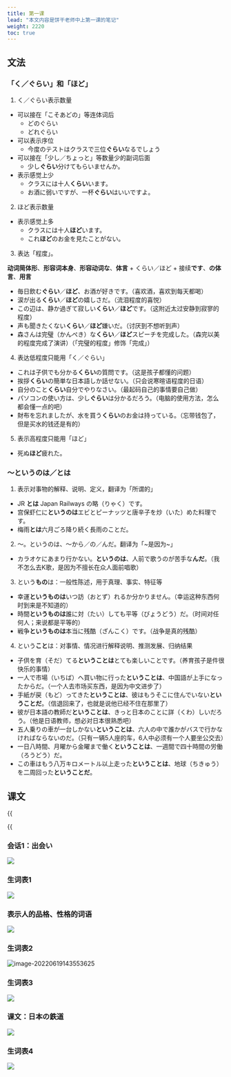 ```yaml
---
title: 第一课
lead: "本文内容是饼干老师中上第一课的笔记"
weight: 2220
toc: true
---
```


## 文法

### 「く／ぐらい」和「ほど」

1. く／ぐらい表示数量
  - 可以接在「こそあどの」等连体词后
    - どのぐらい
    - どれぐらい
  - 可以表示序位
    - 今度のテストはクラスで三位**ぐらい**なるでしょう
  - 可以接在「少し／ちょっと」等数量少的副词后面
    - 少し**ぐらい**分けてもらいませんか。
  - 表示感觉上少
    - クラスには十人**くらい**います。
    - お酒に弱いですが、一杯**ぐらい**はいいですよ。

2. ほど表示数量
  - 表示感觉上多
    - クラスには十人**ほど**います。
    - これ**ほど**のお金を見たことがない。
3. 表达「程度」。

  **动词简体形**、**形容词本身**、**形容动词な**、**体言** + くらい／ほど + 接续**です**、**の体言**、**用言**

  - 毎日飲む**ぐらい**／**ほど**、お酒が好きです。（喜欢酒，喜欢到每天都喝）
  - 涙が出る**くらい**／**ほど**の嬉しさだ。（流泪程度的喜悦）
  - この辺は、静か過ぎて寂しい**くらい**／**ほど**です。（这附近太过安静到寂寥的程度）
  - 声も聞きたくない**くらい**／**ほど**嫌いだ。（讨厌到不想听到声）
  - 森さんは完璧（かんぺき）な**くらい**／**ほど**スピーチを完成した。（森完以美的程度完成了演讲）（「完璧的程度」修饰「完成」）

4. 表达低程度只能用「く／ぐらい」
  - これは子供でも分かる**くらい**の質問です。（这是孩子都懂的问题）
  - 挨拶**くらい**の簡単な日本語しか話せない。（只会说寒暄语程度的日语）
  - 自分のこと**くらい**自分でやりなさい。（最起码自己的事情要自己做）
  - パソコンの使い方は、少し**ぐらい**は分かるだろう。（电脑的使用方法，怎么都会懂一点的吧）
  - 財布を忘れましたが、水を買う**くらい**のお金は持っている。（忘带钱包了，但是买水的钱还是有的）

5. 表示高程度只能用「ほど」
  - 死ぬ**ほど**疲れた。

### ～というのは／とは

1. 表示对事物的解释、说明、定义，翻译为「所谓的」

  - JR **とは** Japan Railways の略（りゃく）です。
  - 宫保虾仁に**というのは**エビとピーナッツと唐辛子を炒（いた）めた料理です。
  - 梅雨**とは**六月ごろ降り続く長雨のことだ。

2. ～。というのは、～から／の／んだ。翻译为「\~是因为\~」
  - カラオケにあまり行かない。**というのは**、人前で歌うのが苦手な**んだ**。（我不怎么去K歌，是因为不擅长在众人面前唱歌）

3. という**もの**は：一般性陈述，用于真理、事实、特征等
  - 幸運**というものは**いつ訪（おとず）れるか分かりません。（幸运这种东西何时到来是不知道的）
  - 時間**というものは**誰に対（たい）しても平等（びょうどう）だ。（时间对任何人；来说都是平等的）
  - 戦争**というものは**本当に残酷（ざんこく）です。（战争是真的残酷）

4. という**こと**は：对事情、情况进行解释说明、推测发展、归纳结果
  - 子供を育（そだ）てる**ということは**とても楽しいことです。（养育孩子是件很快乐的事情）
  - 一人で市場（いちば）ヘ買い物に行った**ということは**、中国語が上手になったからだ。（一个人去市场买东西，是因为中文进步了）
  - 手紙が戻（もど）ってきた**ということは**、彼はもうそこに住んでいない**ということだ**。（信退回来了，也就是说他已经不住在那里了）
  - 彼が日本語の教師だ**ということは**、きっと日本のことに詳（くわ）しいだろう。（他是日语教师，想必对日本很熟悉吧）
  - 五人乗りの車が一台しかない**ということは**、六人の中で誰かがバスで行かなければならないのだ。（只有一辆5人座的车，6人中必须有一个人要坐公交去）
  - 一日八時間、月曜から金曜まで働く**ということは**、一週間で四十時間の労働（ろうどう）だ。
  - この車はもう八万キロメートル以上走った**ということは**、地球（ちきゅう）を二周回った**ということだ**。

## 课文

{{<audio caption="单词" src="https://tellyouwhat-static-1251995834.cos.ap-chongqing.myqcloud.com/audios/mu/Lesson01.mp3">}}

{{<audio caption="课文" src="https://tellyouwhat-static-1251995834.cos.ap-chongqing.myqcloud.com/audios/mu_kewen/%E6%96%B0%E7%89%88%E6%A0%87%E6%97%A5%E4%B8%AD%E7%BA%A7%E8%AF%BE%E6%96%87%EF%BC%88%E4%BA%BA%E6%95%99%E7%89%88.%E4%B8%8A%E5%86%8C%EF%BC%891-4%E8%AF%BE/Lesson01.mp3">}}

### 会话1：出会い

![](https://tellyouwhat-static-1251995834.cos.ap-chongqing.myqcloud.com/images/image-20220609225327407.png)

### 生词表1

![](https://tellyouwhat-static-1251995834.cos.ap-chongqing.myqcloud.com/images/image-20220609223927546.png)

### 表示人的品格、性格的词语
![](https://tellyouwhat-static-1251995834.cos.ap-chongqing.myqcloud.com/images/image-20220619143519822.png)

### 生词表2

![image-20220619143553625](https://tellyouwhat-static-1251995834.cos.ap-chongqing.myqcloud.com/images/image-20220619143553625.png)

### 生词表3

![](https://tellyouwhat-static-1251995834.cos.ap-chongqing.myqcloud.com/images/image-20220619144032937.png)

### 课文：日本の鉄道

![](https://tellyouwhat-static-1251995834.cos.ap-chongqing.myqcloud.com/images/image-20220610002418653.png)

### 生词表4

![](https://tellyouwhat-static-1251995834.cos.ap-chongqing.myqcloud.com/images/image-20220619144506563.png)
